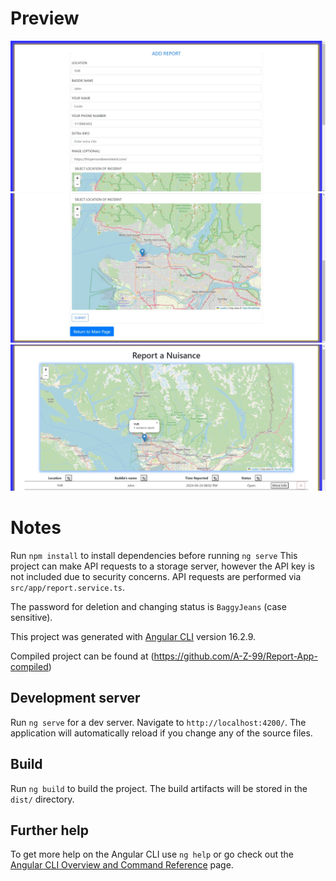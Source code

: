 # Preview
![Preview 1](https://github.com/A-Z-99/Report-App/blob/main/preview/preview1.JPG)
![Preview 2](https://github.com/A-Z-99/Report-App/blob/main/preview/preview2.JPG)
![Preview 3](https://github.com/A-Z-99/Report-App/blob/main/preview/preview3.JPG)

# Notes

Run `npm install` to install dependencies before running `ng serve`
This project can make API requests to a storage server, however the API key is not included due to security concerns.
API requests are performed via `src/app/report.service.ts`.

The password for deletion and changing status is `BaggyJeans` (case sensitive).

This project was generated with [Angular CLI](https://github.com/angular/angular-cli) version 16.2.9.

Compiled project can be found at (https://github.com/A-Z-99/Report-App-compiled)

## Development server

Run `ng serve` for a dev server. Navigate to `http://localhost:4200/`. The application will automatically reload if you change any of the source files.

## Build

Run `ng build` to build the project. The build artifacts will be stored in the `dist/` directory.

## Further help

To get more help on the Angular CLI use `ng help` or go check out the [Angular CLI Overview and Command Reference](https://angular.io/cli) page.
